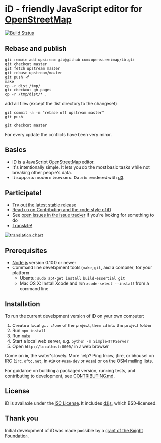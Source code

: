 # iD - friendly JavaScript editor for [OpenStreetMap](http://www.openstreetmap.org/)

[![Build Status](https://secure.travis-ci.org/openstreetmap/iD.png)](https://travis-ci.org/openstreetmap/iD)

## Rebase and publish

	git remote add upstream git@github.com:openstreetmap/iD.git
	git checkout master
	git fetch upstream master
	git rebase upstream/master
	git push -f
	make
	cp -r dist /tmp/
	git checkout gh-pages
	cp -r /tmp/dist/* .
	
add all files (except the dist directory to the changeset)

	git commit -a -m "rebase off upstream master"
	git push

	git checkout master

For every update the conflicts have been very minor.

## Basics

* iD is a JavaScript [OpenStreetMap](http://www.openstreetmap.org/) editor.
* It's intentionally simple. It lets you do the most basic tasks while
  not breaking other people's data.
* It supports modern browsers. Data is rendered with [d3](http://d3js.org/).

## Participate!

* [Try out the latest stable release](http://openstreetmap.us/iD/release)
* [Read up on Contributing and the code style of iD](CONTRIBUTING.md)
* See [open issues in the issue tracker](https://github.com/openstreetmap/iD/issues?state=open) if you're looking for something to do
* [Translate!](https://github.com/openstreetmap/iD/blob/master/CONTRIBUTING.md#translating)

[![translation chart](https://www.transifex.com/projects/p/id-editor/chart/image_png)](https://github.com/openstreetmap/iD/blob/master/CONTRIBUTING.md#translating)

## Prerequisites

* [Node.js](http://nodejs.org/) version 0.10.0 or newer
* Command line development tools (`make`, `git`, and a compiler) for your platform
  * Ubuntu: `sudo apt-get install build-essential git`
  * Mac OS X: Install Xcode and run `xcode-select --install` from a command line

## Installation

To run the current development version of iD on your own computer:

1. Create a local `git clone` of the project, then `cd` into the project folder
2. Run `npm install`
3. Run `make`
4. Start a local web server, e.g. `python -m SimpleHTTPServer`
5. Open `http://localhost:8000/` in a web browser

Come on in, the water's lovely. More help? Ping tmcw, jfire, or bhousel on IRC
(`irc.oftc.net`, in `#iD` or `#osm-dev` or `#osm`) or on the OSM mailing lists.

For guidance on building a packaged version, running tests, and contributing to
development, see [CONTRIBUTING.md](CONTRIBUTING.md).

## License

iD is available under the [ISC License](https://opensource.org/licenses/ISC).
It includes [d3js](http://d3js.org/), which BSD-licensed.

## Thank you

Initial development of iD was made possible by a [grant of the Knight Foundation](http://www.mapbox.com/blog/knight-invests-openstreetmap/).
